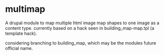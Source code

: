 multimap
========

A drupal module to map multiple html image map shapes to one image as a content type.
currently based on a hack seen in building_map-map.tpl (a template hack).

considering branching to building_map, which may be the modules future official name.
